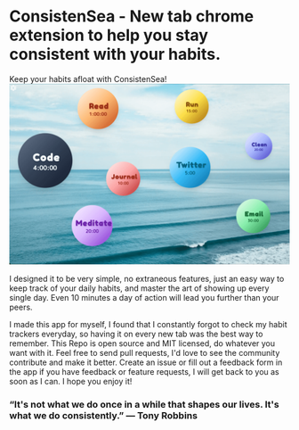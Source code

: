 # ConsistenSea - New tab chrome extension to help you stay consistent with your habits.

Keep your habits afloat with ConsistenSea!
![ConsistenSea new tab image](./readme-image.png "ConsistenSea UI")

I designed it to be very simple, no extraneous
features, just an easy way to keep track of your daily habits, and
master the art of showing up every single day. Even 10 minutes a
day of action will lead you further than your peers.

I made this app for myself, I found that I constantly forgot to
check my habit trackers everyday, so having it on every new tab
was the best way to remember. This Repo is open source and MIT licensed, do whatever you want with it. Feel free to send pull requests, I'd love to see the community contribute and make it better. Create an issue or fill out a feedback form in the app if
you have feedback or feature requests, I will get back to you as
soon as I can. I hope you enjoy it!

### “It's not what we do once in a while that shapes our lives. It's what we do consistently.” ― Tony Robbins
